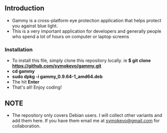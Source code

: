 ## Introduction
- Gammy is a cross-platform eye protection application that helps protect you against blue light. 
- This is a very important application for developers and generally people who spend a lot of hours on computer or laptop screens

### Installation
- To install this file, simply clone this repository locally. 
ie **$ git clone https://github.com/symokevo/gammy.git**
- **cd gammy**
- **sudo dpkg -i gammy_0.9.64-1_amd64.deb**
- The hit **Enter**
- That's all! Enjoy coding!

## NOTE
- The repository only covers Debian users. I will collect other variants and add them here. If you have them email me at symokevo@gmail.com for collaboration.
